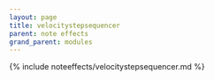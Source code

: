 ```yaml
---
layout: page
title: velocitystepsequencer
parent: note effects
grand_parent: modules
---
```


{% include noteeffects/velocitystepsequencer.md %}
